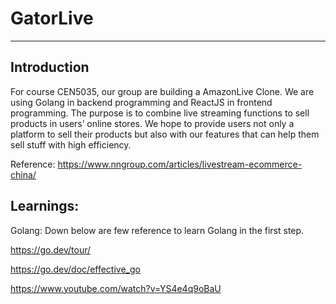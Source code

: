# GatorLive
---
## Introduction
For course CEN5035, our group are building a AmazonLive Clone.
We are using Golang in backend programming and ReactJS in frontend programming.
The purpose is to combine live streaming functions to sell products in users’ online stores. 
We hope to provide users not only a platform to sell their products but also with our features that can help them sell stuff with high efficiency.

Reference: https://www.nngroup.com/articles/livestream-ecommerce-china/

## Learnings:
Golang:
Down below are few reference to learn Golang in the first step.

https://go.dev/tour/

https://go.dev/doc/effective_go

https://www.youtube.com/watch?v=YS4e4q9oBaU

